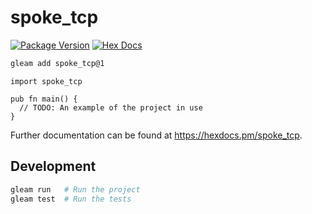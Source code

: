 # spoke_tcp

[![Package Version](https://img.shields.io/hexpm/v/spoke_tcp)](https://hex.pm/packages/spoke_tcp)
[![Hex Docs](https://img.shields.io/badge/hex-docs-ffaff3)](https://hexdocs.pm/spoke_tcp/)

```sh
gleam add spoke_tcp@1
```
```gleam
import spoke_tcp

pub fn main() {
  // TODO: An example of the project in use
}
```

Further documentation can be found at <https://hexdocs.pm/spoke_tcp>.

## Development

```sh
gleam run   # Run the project
gleam test  # Run the tests
```
